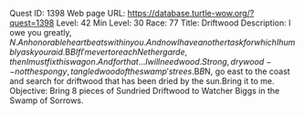 Quest ID: 1398
Web page URL: https://database.turtle-wow.org/?quest=1398
Level: 42
Min Level: 30
Race: 77
Title: Driftwood
Description: I owe you greatly, $N.An honorable heart beats within you.And now I have another task for which I humbly ask your aid.$B$BIf I'm ever to reach Nethergarde, then I must fix this wagon.And for that... I will need wood.Strong, dry wood--not the spongy, tangled wood of the swamp's trees.$B$B$N, go east to the coast and search for driftwood that has been dried by the sun.Bring it to me.
Objective: Bring 8 pieces of Sundried Driftwood to Watcher Biggs in the Swamp of Sorrows.
